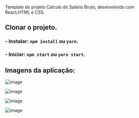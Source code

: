 Template do projeto Cálculo do Salário Bruto, desenvolvido com React,HTML e CSS.

## Clonar o projeto.

### - Instalar: `npm install` ou `yarn`.

### - Iniciar: `npm start` ou `yarn start`.

## Imagens da aplicação:

![image](https://user-images.githubusercontent.com/90730383/155039188-90940985-aaa5-4757-a4ac-996d122bf870.png)

![image](https://user-images.githubusercontent.com/90730383/155038890-b25fa2b7-7ae8-4ca1-919b-f87d4e4eb96a.png)

![image](https://user-images.githubusercontent.com/90730383/155039046-384e3e05-e525-4aae-a372-258eaacb0f4a.png)

![image](https://user-images.githubusercontent.com/90730383/155039134-0f60b29c-8828-4c5a-a249-eb542201ef77.png)
